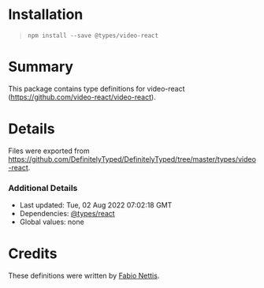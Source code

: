 # Installation
> `npm install --save @types/video-react`

# Summary
This package contains type definitions for video-react (https://github.com/video-react/video-react).

# Details
Files were exported from https://github.com/DefinitelyTyped/DefinitelyTyped/tree/master/types/video-react.

### Additional Details
 * Last updated: Tue, 02 Aug 2022 07:02:18 GMT
 * Dependencies: [@types/react](https://npmjs.com/package/@types/react)
 * Global values: none

# Credits
These definitions were written by [Fabio Nettis](https://github.com/fabio-nettis).
